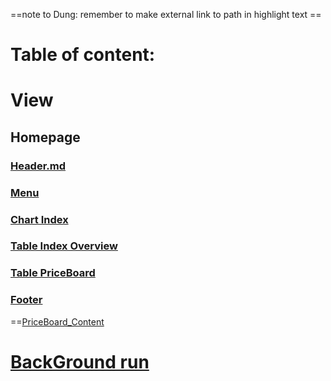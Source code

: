 ==note  to Dung: remember to make external link to path in highlight text ==


# Table of content:
# View
## Homepage
### [Header.md](Header.md)
### [Menu](Menu.md)
### [Chart Index](Chart_Index.md)
###  [Table Index Overview](Table_Index_Overview.md)
###  [Table PriceBoard](Table_PriceBoard.md)
### [Footer](Footer.md)
==[PriceBoard_Content](PriceBoard_Content.md)

# [BackGround run](Background_Run.md)

